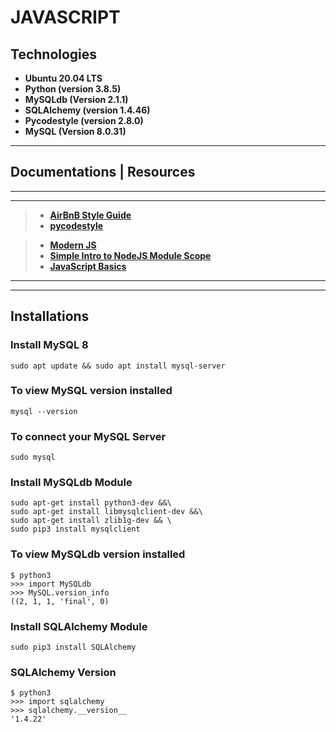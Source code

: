 # JAVASCRIPT

## Technologies

* **Ubuntu 20.04 LTS**
* **Python (version 3.8.5)**
* **MySQLdb (Version 2.1.1)**
* **SQLAlchemy (version 1.4.46)**
* **Pycodestyle (version 2.8.0)**
* **MySQL (Version 8.0.31)**
  
---

## Documentations | Resources

---
---
>
>* **[AirBnB Style Guide](https://github.com/airbnb/javascript)**
>* **[pycodestyle](https://pypi.org/project/pycodestyle/)**

>* **[Modern JS](https://github.com/mbeaudru/modern-js-cheatsheet)**
>* **[Simple Intro to NodeJS Module Scope](http://51elliot.blogspot.com/2012/01/simple-intro-to-nodejs-module-scope.html)**
>* **[JavaScript Basics](https://developer.mozilla.org/en-US/docs/Learn/Getting_started_with_the_web/JavaScript_basics)**
>
>
---
---

## Installations

### Install MySQL 8

    sudo apt update && sudo apt install mysql-server

### To view MySQL version installed

    mysql --version

### To connect your MySQL Server

    sudo mysql

### Install MySQLdb Module

    sudo apt-get install python3-dev &&\
    sudo apt-get install libmysqlclient-dev &&\ 
    sudo apt-get install zlib1g-dev && \
    sudo pip3 install mysqlclient

### To view MySQLdb version installed

    $ python3
    >>> import MySQLdb
    >>> MySQL.version_info
    ((2, 1, 1, 'final', 0)

### Install SQLAlchemy Module

    sudo pip3 install SQLAlchemy

### SQLAlchemy Version

    $ python3
    >>> import sqlalchemy
    >>> sqlalchemy.__version__
    '1.4.22'
